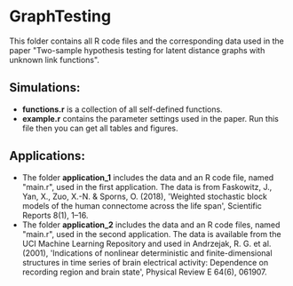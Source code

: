 # GraphTesting
This folder contains all R code files and the corresponding data used in the paper "Two-sample hypothesis testing for latent distance graphs with unknown link functions".

## Simulations:
- **functions.r** is a collection of all self-defined functions.
- **example.r** contains the parameter settings used in the paper. Run this file then you can get all tables and figures.
## Applications:
- The folder **application_1** includes the data and an R code file, named "main.r", used in the first application. The data is from Faskowitz, J., Yan, X., Zuo, X.-N. & Sporns, O. (2018), 'Weighted stochastic block models of the human connectome across the life span', Scientific Reports 8(1), 1–16.
- The folder **application_2** includes the data and an R code files, named "main.r", used in the second application.  The data is available from the UCI Machine
Learning Repository and used in Andrzejak, R. G. et al. (2001), 'Indications of nonlinear deterministic and finite-dimensional
structures in time series of brain electrical activity: Dependence on recording region and
brain state', Physical Review E 64(6), 061907.

